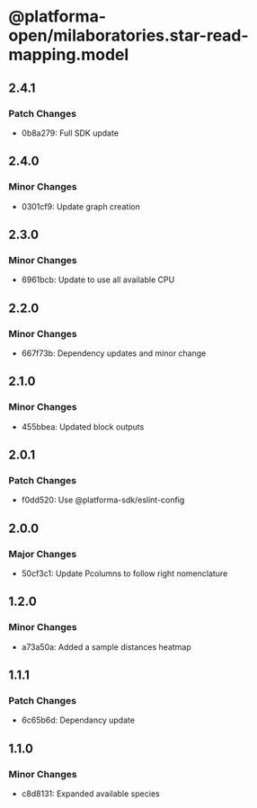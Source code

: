 # @platforma-open/milaboratories.star-read-mapping.model

## 2.4.1

### Patch Changes

- 0b8a279: Full SDK update

## 2.4.0

### Minor Changes

- 0301cf9: Update graph creation

## 2.3.0

### Minor Changes

- 6961bcb: Update to use all available CPU

## 2.2.0

### Minor Changes

- 667f73b: Dependency updates and minor change

## 2.1.0

### Minor Changes

- 455bbea: Updated block outputs

## 2.0.1

### Patch Changes

- f0dd520: Use @platforma-sdk/eslint-config

## 2.0.0

### Major Changes

- 50cf3c1: Update Pcolumns to follow right nomenclature

## 1.2.0

### Minor Changes

- a73a50a: Added a sample distances heatmap

## 1.1.1

### Patch Changes

- 6c65b6d: Dependancy update

## 1.1.0

### Minor Changes

- c8d8131: Expanded available species
